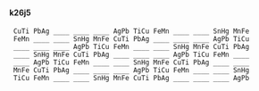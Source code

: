 #### k26j5

     CuTi PbAg ____ ____ ____ AgPb TiCu FeMn ____ ____ SnHg MnFe
     FeMn ____ ____ SnHg MnFe CuTi PbAg ____ ____ ____ AgPb TiCu
     ____ ____ ____ AgPb TiCu FeMn ____ ____ SnHg MnFe CuTi PbAg
     ____ SnHg MnFe CuTi PbAg ____ ____ ____ AgPb TiCu FeMn ____
     ____ AgPb TiCu FeMn ____ ____ SnHg MnFe CuTi PbAg ____ ____
     MnFe CuTi PbAg ____ ____ ____ AgPb TiCu FeMn ____ ____ SnHg
     TiCu FeMn ____ ____ SnHg MnFe CuTi PbAg ____ ____ ____ AgPb

